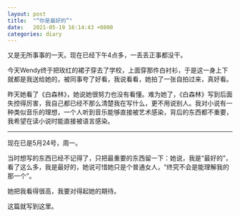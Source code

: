 ```yaml
---
layout: post
title:  "“你是最好的”"
date:   2021-05-19 16:14:43 +0800
categories: diary
---
```


又是无所事事的一天。现在已经下午4点多，一丢丢正事都没干。

今天Wendy终于把玫红的裙子穿去了学校，上面穿那件白衬衫，于是这一身上下就都是我送给她的，被同事夸了好看，我说看看，她拍了一张自拍过来，真好看。

昨天她看了《白森林》，她说她很努力也没有看懂。难为她了，《白森林》写到后面失控得厉害，我自己都已经不那么清楚我在写什么，更不用说别人。我对小说有一种类似音乐的理想，一个人听到音乐能够直接被艺术感染，背后的东西都不重要，我希望在读小说时能直接被语言感染。

----

现在已是5月24号，周一。

当时想写的东西已经不记得了，只把最重要的东西留一下：她说，我是“最好的”，看了这么多，我是最好的，她说可惜她只是个普通女人，“终究不会是能理解我的那一个”。

她把我看得很高，我要对得起她的期待。

这篇就写到这里。
